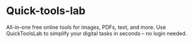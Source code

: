 # Quick-tools-lab
All-in-one free online tools for images, PDFs, text, and more. Use QuickToolsLab to simplify your digital tasks in seconds – no login needed.
